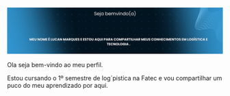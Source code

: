 <!-- ## Ola, eu sou a Lucan Marques, muito prazer! :sparkles: -->
<p align="center">
<img alt="Banner de boas vindas" src="./Lucan (1).png" />
</p>


Ola seja bem-vindo ao meu perfil.

Estou cursando o 1º semestre de log´pistica na Fatec e vou compartilhar um puco do meu aprendizado por aqui.
